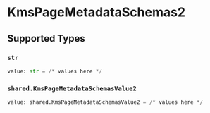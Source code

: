 # KmsPageMetadataSchemas2


## Supported Types

### `str`

```python
value: str = /* values here */
```

### `shared.KmsPageMetadataSchemasValue2`

```python
value: shared.KmsPageMetadataSchemasValue2 = /* values here */
```

